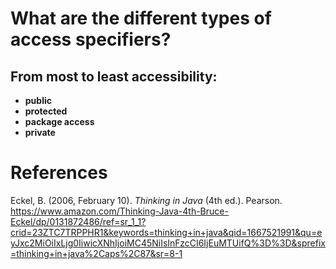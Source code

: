
 # What are the different types of access specifiers?

 ## From most to least accessibility:
 - **public**
 - **protected**
 - **package access**
 - **private**

# References

Eckel, B. (2006, February 10). *Thinking in Java* (4th ed.). Pearson. <https://www.amazon.com/Thinking-Java-4th-Bruce-Eckel/dp/0131872486/ref=sr_1_1?crid=23ZTC7TRPPHR1&keywords=thinking+in+java&qid=1667521991&qu=eyJxc2MiOiIxLjg0IiwicXNhIjoiMC45NiIsInFzcCI6IjEuMTUifQ%3D%3D&sprefix=thinking+in+java%2Caps%2C87&sr=8-1>
